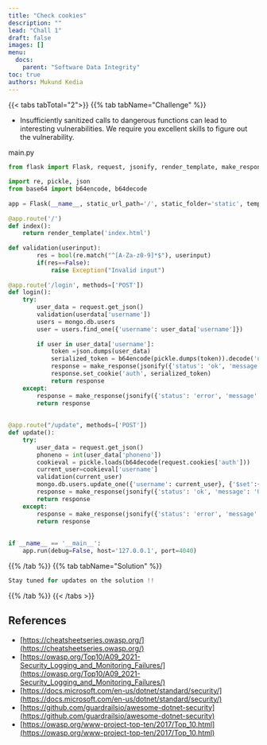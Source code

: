 ```yaml
---
title: "Check cookies"
description: ""
lead: "Chall 1"
draft: false
images: []
menu:
  docs:
    parent: "Software Data Integrity"
toc: true
authors: Mukund Kedia
---
```



{{< tabs tabTotal="2">}}
{{% tab tabName="Challenge" %}}

- Insufficiently sanitized calls to dangerous functions can lead to interesting vulnerabilities. We require you excellent skills to figure out the vulnerability.

main.py

````python {linenos=true,anchorlinenos=true}
from flask import Flask, request, jsonify, render_template, make_response, redirect, Response
 
import re, pickle, json
from base64 import b64encode, b64decode
 
app = Flask(__name__, static_url_path='/', static_folder='static', template_folder='templates')
 
@app.route('/')
def index():
	return render_template('index.html')
 
def validation(userinput):
		res = bool(re.match("^[A-Za-z0-9]*$"), userinput)
		if(res==False):
			raise Exception("Invalid input")
 
@app.route('/login', methods=['POST'])
def login():
	try:
		user_data = request.get_json()
		validation(userdata['username'])
		users = mongo.db.users
		user = users.find_one({'username': user_data['username']})
 
		if user in user_data['username']:
			token =json.dumps(user_data)
			serialized_token = b64encode(pickle.dumps(token)).decode('utf-8')
			response = make_response(jsonify({'status': 'ok', 'message': 'Login successful'}), 200)
			response.set_cookie('auth', serialized_token)
			return response
	except:
		response = make_response(jsonify({'status': 'error', 'message': 'Invalid Input'}), 200)
		return response
 
 
@app.route("/update", methods=['POST'])
def update():
	try:
		user_data = request.get_json()
		phoneno = int(user_data['phoneno'])
		cookieval = pickle.loads(b64decode(request.cookies['auth']))
		current_user=cookieval['username']
		validation(current_user)
		mongo.db.users.update_one({'username': current_user}, {'$set':{'phoneno':phoneno}})
		response = make_response(jsonify({'status': 'ok', 'message': 'Updated successful'}), 200)
		return response
	except:
		response = make_response(jsonify({'status': 'error', 'message': 'Invalid Input'}), 200)
		return response
 
 
if __name__ == '__main__':
	app.run(debug=False, host='127.0.0.1', port=4040)
````
{{% /tab %}}
{{% tab tabName="Solution" %}}


````python {linenos=table,hl_lines=[3,"5-7"],anchorlinenos=true}
Stay tuned for updates on the solution !!
````
{{% /tab %}}
{{< /tabs >}}

## References

- [https://cheatsheetseries.owasp.org/](https://cheatsheetseries.owasp.org/)
- [https://owasp.org/Top10/A09_2021-Security_Logging_and_Monitoring_Failures/](https://owasp.org/Top10/A09_2021-Security_Logging_and_Monitoring_Failures/)
- [https://docs.microsoft.com/en-us/dotnet/standard/security/](https://docs.microsoft.com/en-us/dotnet/standard/security/)
- [https://github.com/guardrailsio/awesome-dotnet-security](https://github.com/guardrailsio/awesome-dotnet-security)
- [https://owasp.org/www-project-top-ten/2017/Top_10.html](https://owasp.org/www-project-top-ten/2017/Top_10.html)
